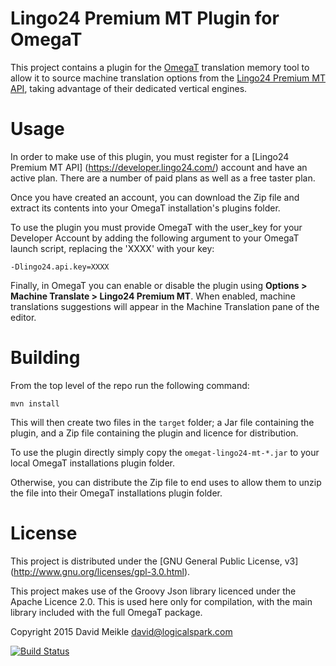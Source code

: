 # Lingo24 Premium MT Plugin for OmegaT

This project contains a plugin for the [OmegaT](http://www.omegat.org/) translation memory tool to allow it to source
machine translation options from the [Lingo24 Premium MT API](https://developer.lingo24.com/), taking advantage of their
dedicated vertical engines.

# Usage

In order to make use of this plugin, you must register for a [Lingo24 Premium MT API] (https://developer.lingo24.com/)
account and have an active plan. There are a number of paid plans as well as a free taster plan.

Once you have created an account, you can download the Zip file and extract its contents into your OmegaT installation's
plugins folder.

To use the plugin you must provide OmegaT with the user_key for your Developer Account by adding the following argument
to your OmegaT launch script, replacing the 'XXXX' with your key:
   
   ```
   -Dlingo24.api.key=XXXX
   ```

Finally, in OmegaT you can enable or disable the plugin using **Options > Machine Translate > Lingo24 Premium MT**.
When enabled, machine translations suggestions will appear in the Machine Translation pane of the editor.

# Building

From the top level of the repo run the following command:

   ```
   mvn install
   ```

This will then create two files in the `target` folder; a Jar file containing the plugin, and a Zip file containing the
plugin and licence for distribution.

To use the plugin directly simply copy the `omegat-lingo24-mt-*.jar` to your local OmegaT installations plugin folder.

Otherwise, you can distribute the Zip file to end uses to allow them to unzip the file into their OmegaT installations
plugin folder.

# License

This project is distributed under the [GNU General Public License, v3]
(http://www.gnu.org/licenses/gpl-3.0.html).

This project makes use of the Groovy Json library licenced under the Apache Licence 2.0. This is used here only for
compilation, with the main library included with the full OmegaT package.

Copyright 2015 David Meikle <david@logicalspark.com>

[![Build Status](https://travis-ci.org/LogicalSpark/omegat-lingo24-mt.svg?branch=master)](https://travis-ci.org/LogicalSpark/omegat-lingo24-mt)
